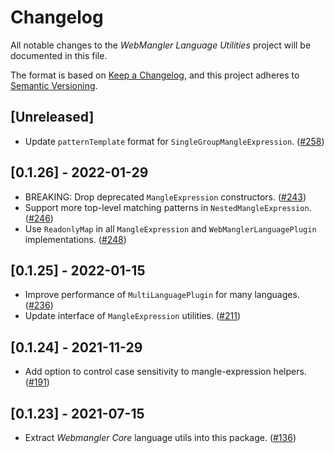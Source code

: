 # Changelog

All notable changes to the _WebMangler Language Utilities_ project will be
documented in this file.

The format is based on [Keep a Changelog], and this project adheres to [Semantic
Versioning].

## [Unreleased]

- Update `patternTemplate` format for `SingleGroupMangleExpression`. ([#258])

## [0.1.26] - 2022-01-29

- BREAKING: Drop deprecated `MangleExpression` constructors. ([#243])
- Support more top-level matching patterns in `NestedMangleExpression`. ([#246])
- Use `ReadonlyMap` in all `MangleExpression` and `WebManglerLanguagePlugin`
  implementations. ([#248])

## [0.1.25] - 2022-01-15

- Improve performance of `MultiLanguagePlugin` for many languages. ([#236])
- Update interface of `MangleExpression` utilities. ([#211])

## [0.1.24] - 2021-11-29

- Add option to control case sensitivity to mangle-expression helpers. ([#191])

## [0.1.23] - 2021-07-15

- Extract _Webmangler Core_ language utils into this package. ([#136])

[#136]: https://github.com/ericcornelissen/webmangler/pull/136
[#191]: https://github.com/ericcornelissen/webmangler/pull/191
[#211]: https://github.com/ericcornelissen/webmangler/pull/211
[#236]: https://github.com/ericcornelissen/webmangler/pull/236
[#243]: https://github.com/ericcornelissen/webmangler/pull/243
[#246]: https://github.com/ericcornelissen/webmangler/pull/246
[#248]: https://github.com/ericcornelissen/webmangler/pull/248
[#258]: https://github.com/ericcornelissen/webmangler/pull/258
[keep a changelog]: https://keepachangelog.com/en/1.0.0/ "Keep a CHANGELOG"
[semantic versioning]: https://semver.org/spec/v2.0.0.html "Semantic versioning"
